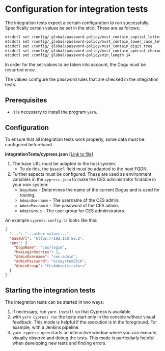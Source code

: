 # Configuration for integration tests

The integration tests expect a certain configuration to run successfully. Specifically certain values be set in the
etcd. These are as follows:

```bash
etcdctl set /config/_global/password-policy/must_contain_capital_letter true
etcdctl set /config/_global/password-policy/must_contain_lower_case_letter true
etcdctl set /config/_global/password-policy/must_contain_digit true
etcdctl set /config/_global/password-policy/must_contain_special_character true
etcdctl set /config/_global/password-policy/min_length 14
```

In order for the set values to be taken into account, the Dogu must be restarted once.

The values configure the password rules that are checked in the integration tests.

## Prerequisites

* It is necessary to install the program `yarn`.

## Configuration

To ensure that all integration tests work properly, some data must be configured beforehand.

**integrationTests/cypress.json** [[Link to file](../../integrationTests/cypress.config.ts)] <!-- markdown-link-check-disable-line -->

1) The base URL must be adapted to the host system.
   - To do this, the `baseUrl` field must be adapted to the host FQDN.
2) Further aspects must be configured.
   These are used as environment variables in the `cypress.json` to make the CES administrator findable in your own system:
   - `DoguName` - Determines the name of the current Dogus and is used for routing.
   - `AdminUsername` - The username of the CES admin.
   - `AdminPassword` - The password of the CES admin.
   - `AdminGroup` - The user group for CES administrators.

An example `cypress.config.ts` looks like this:
```json
{
  "...": "...other values...",
  "baseUrl": "https://192.168.56.2",
  "env": {
    "DoguName": "cas/login",
    "MaxLoginRetries": 3,
    "AdminUsername": "ces-admin",
    "AdminPassword": "ecosystem2016",
    "AdminGroup": "CesAdministrators" 
  }
}
```

## Starting the integration tests

The integration tests can be started in two ways:

1. if necessary, run `yarn install` so that Cypress is available
2. with `yarn cypress run` the tests start only in the console without visual feedback.
   This mode is helpful if the execution is in the foreground.
   For example, with a Jenkins pipeline.
2. `yarn cypress open` starts an interactive window where you can execute, visually observe and debug the tests.
   This mode is particularly helpful when developing new tests and finding errors.
